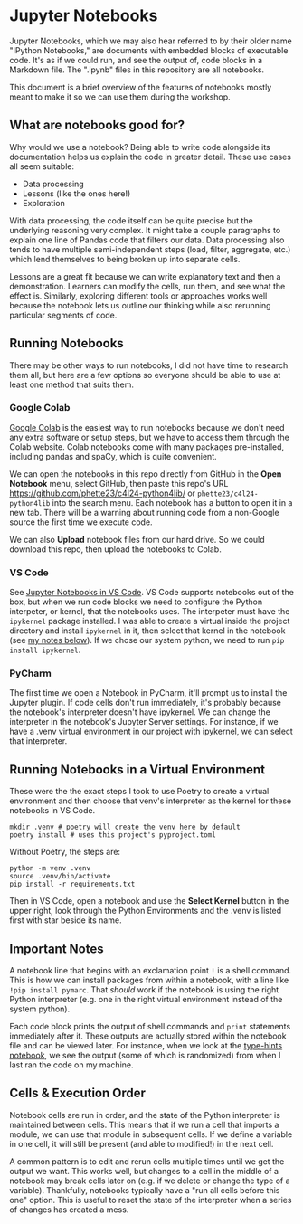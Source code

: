 # Jupyter Notebooks

Jupyter Notebooks, which we may also hear referred to by their older name "IPython Notebooks," are documents with embedded blocks of executable code. It's as if we could run, and see the output of, code blocks in a Markdown file. The ".ipynb" files in this repository are all notebooks.

This document is a brief overview of the features of notebooks mostly meant to make it so we can use them during the workshop.

## What are notebooks good for?

Why would we use a notebook? Being able to write code alongside its documentation helps us explain the code in greater detail. These use cases all seem suitable:

- Data processing
- Lessons (like the ones here!)
- Exploration

With data processing, the code itself can be quite precise but the underlying reasoning very complex. It might take a couple paragraphs to explain one line of Pandas code that filters our data. Data processing also tends to have multiple semi-independent steps (load, filter, aggregate, etc.) which lend themselves to being broken up into separate cells.

Lessons are a great fit because we can write explanatory text and then a demonstration. Learners can modify the cells, run them, and see what the effect is. Similarly, exploring different tools or approaches works well because the notebook lets us outline our thinking while also rerunning particular segments of code.

## Running Notebooks

There may be other ways to run notebooks, I did not have time to research them all, but here are a few options so everyone should be able to use at least one method that suits them.

### Google Colab

[Google Colab](https://colab.research.google.com/) is the easiest way to run notebooks because we don't need any extra software or setup steps, but we have to access them through the Colab website. Colab notebooks come with many packages pre-installed, including pandas and spaCy, which is quite convenient.

We can open the notebooks in this repo directly from GitHub in the **Open Notebook** menu, select GitHub, then paste this repo's URL https://github.com/phette23/c4l24-python4lib/ or `phette23/c4l24-python4lib` into the search menu. Each notebook has a button to open it in a new tab. There will be a warning about running code from a non-Google source the first time we execute code.

We can also **Upload** notebook files from our hard drive. So we could download this repo, then upload the notebooks to Colab.

### VS Code

See [Jupyter Notebooks in VS Code](https://code.visualstudio.com/docs/datascience/jupyter-notebooks). VS Code supports notebooks out of the box, but when we run code blocks we need to configure the Python interpeter, or kernel, that the notebooks uses. The interpeter must have the `ipykernel` package installed. I was able to create a virtual inside the project directory and install `ipykernel` in it, then select that kernel in the notebook (see [my notes below](#running-notebooks-in-a-virtual-environment)). If we chose our system python, we need to run `pip install ipykernel`.

### PyCharm

The first time we open a Notebook in PyCharm, it'll prompt us to install the Jupyter plugin. If code cells don't run immediately, it's probably because the notebook's interpreter doesn't have ipykernel. We can change the interpreter in the notebook's Jupyter Server settings. For instance, if we have a .venv virtual environment in our project with ipykernel, we can select that interpreter.

## Running Notebooks in a Virtual Environment

These were the the exact steps I took to use Poetry to create a virtual environment and then choose that venv's interpreter as the kernel for these notebooks in VS Code.

```shell
mkdir .venv # poetry will create the venv here by default
poetry install # uses this project's pyproject.toml
```

Without Poetry, the steps are:

```shell
python -m venv .venv
source .venv/bin/activate
pip install -r requirements.txt
```

Then in VS Code, open a notebook and use the **Select Kernel** button in the upper right, look through the Python Environments and the .venv is listed first with star beside its name.

## Important Notes

A notebook line that begins with an exclamation point `!` is a shell command. This is how we can install packages from within a notebook, with a line like `!pip install pymarc`. That _should_ work if the notebook is using the right Python interpreter (e.g. one in the right virtual environment instead of the system python).

Each code block prints the output of shell commands and `print` statements immediately after it. These outputs are actually stored within the notebook file and can be viewed later. For instance, when we look at the [type-hints notebook](type-hints.ipynb), we see the output (some of which is randomized) from when I last ran the code on my machine.

## Cells & Execution Order

Notebook cells are run in order, and the state of the Python interpreter is maintained between cells. This means that if we run a cell that imports a module, we can use that module in subsequent cells. If we define a variable in one cell, it will still be present (and able to modified!) in the next cell.

A common pattern is to edit and rerun cells multiple times until we get the output we want. This works well, but changes to a cell in the middle of a notebook may break cells later on (e.g. if we delete or change the type of a variable). Thankfully, notebooks typically have a "run all cells before this one" option. This is useful to reset the state of the interpreter when a series of changes has created a mess.
